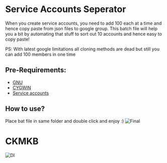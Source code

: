 # Service Accounts Seperator
When you create service accounts, you need to add 100 each at a time and hence copy paste from json files to google group. This batch file will help you a bit by automating that stuff to sort out 10 accounts and hence easy to copy paste!

PS: With latest google limitations all cloning methods are dead but still you can add 100 members in one time
## Pre-Requirements:
- [GNU](http://gnuwin32.sourceforge.net/install.html)
- [CYGWIN](https://cygwin.com/)
- [Service accounts](https://github.com/xyou365/AutoRclone#step-2-generate-service-accounts-what-is-service-account-how-to-use-service-account-in-rclone) 

## How to use?
Place bat file in same folder and double click and enjoy :)
![Final](https://i.imgur.com/XaOmHpK.png)

# CKMKB

![DI](https://raw.githubusercontent.com/LeeluPradhan/G-Index/master/img/di.png)

